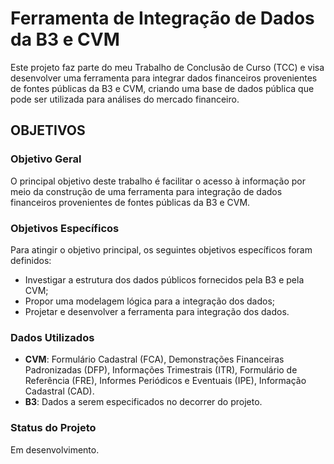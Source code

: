 # Ferramenta de Integração de Dados da B3 e CVM

Este projeto faz parte do meu Trabalho de Conclusão de Curso (TCC) e visa desenvolver uma ferramenta para integrar dados financeiros provenientes de fontes públicas da B3 e CVM, criando uma base de dados pública que pode ser utilizada para análises do mercado financeiro.

## OBJETIVOS

### Objetivo Geral

O principal objetivo deste trabalho é facilitar o acesso à informação por meio da construção de uma ferramenta para integração de dados financeiros provenientes de fontes públicas da B3 e CVM.

### Objetivos Específicos

Para atingir o objetivo principal, os seguintes objetivos específicos foram definidos:
- Investigar a estrutura dos dados públicos fornecidos pela B3 e pela CVM;
- Propor uma modelagem lógica para a integração dos dados;
- Projetar e desenvolver a ferramenta para integração dos dados.

### Dados Utilizados

- **CVM**: Formulário Cadastral (FCA), Demonstrações Financeiras Padronizadas (DFP), Informações Trimestrais (ITR), Formulário de Referência (FRE), Informes Periódicos e Eventuais (IPE), Informação Cadastral (CAD).
- **B3**: Dados a serem especificados no decorrer do projeto.

### Status do Projeto

Em desenvolvimento.


